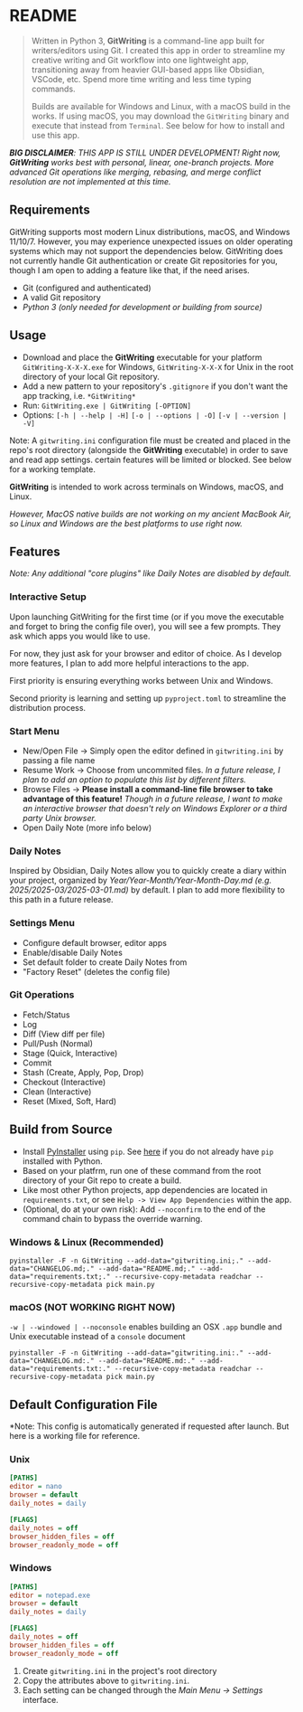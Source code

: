 # README

> Written in Python 3, **GitWriting** is a command-line app built for writers/editors using Git. I created this app in order to streamline my creative writing and Git workflow into one lightweight app, transitioning away from heavier GUI-based apps like Obsidian, VSCode, etc. Spend more time writing and less time typing commands.
>
> Builds are available for Windows and Linux, with a macOS build in the works. If using macOS, you may download the `GitWriting` binary and execute that instead from `Terminal`. See below for how to install and use this app.

***BIG DISCLAIMER**: THIS APP IS STILL UNDER DEVELOPMENT! Right now, **GitWriting** works best with personal, linear, one-branch projects. More advanced Git operations like merging, rebasing, and merge conflict resolution are not implemented at this time.*

## Requirements

GitWriting supports most modern Linux distributions, macOS, and Windows 11/10/7. However, you may experience unexpected issues on older operating systems which may not support the dependencies below. GitWriting does not currently handle Git authentication or create Git repositories for you, though I am open to adding a feature like that, if the need arises.

- Git (configured and authenticated)
- A valid Git repository
- *Python 3 (only needed for development or building from source)*

## Usage

- Download and place the **GitWriting** executable for your platform `GitWriting-X-X-X.exe` for Windows, `GitWriting-X-X-X` for Unix in the root directory of your local Git repository.
- Add a new pattern to your repository's `.gitignore` if you don't want the app tracking, i.e. `*GitWriting*`
- Run: `GitWriting.exe | GitWriting [-OPTION]`
- Options: `[-h | --help | -H]` `[-o | --options | -O]` `[-v | --version | -V]`

Note: A `gitwriting.ini` configuration file must be created and placed in the repo's root directory (alongside the **GitWriting** executable) in order to save and read app settings. certain features will be limited or blocked. See below for a working template.

**GitWriting** is intended to work across terminals on Windows, macOS, and Linux.

*However, MacOS native builds are not working on my ancient MacBook Air, so Linux and Windows are the best platforms to use right now.*

## Features

*Note: Any additional "core plugins" like Daily Notes are disabled by default.*

### Interactive Setup

Upon launching GitWriting for the first time (or if you move the executable and forget to bring the config file over), you will see a few prompts. They ask which apps you would like to use.

For now, they just ask for your browser and editor of choice. As I develop more features, I plan to add more helpful interactions to the app.

First priority is ensuring everything works between Unix and Windows.

Second priority is learning and setting up `pyproject.toml` to streamline the distribution process.

### Start Menu

- New/Open File -> Simply open the editor defined in `gitwriting.ini` by passing a file name
- Resume Work -> Choose from uncommited files. *In a future release, I plan to add an option to populate this list by different filters.*
- Browse Files -> **Please install a command-line file browser to take advantage of this feature!** *Though in a future release, I want to make an interactive browser that doesn't rely on Windows Explorer or a third party Unix browser.*
- Open Daily Note (more info below)

### Daily Notes

Inspired by Obsidian, Daily Notes allow you to quickly create a diary within your project, organized by *Year/Year-Month/Year-Month-Day.md (e.g. 2025/2025-03/2025-03-01.md)* by default. I plan to add more flexibility to this path in a future release.

### Settings Menu

- Configure default browser, editor apps
- Enable/disable Daily Notes
- Set default folder to create Daily Notes from
- "Factory Reset" (deletes the config file)

### Git Operations

- Fetch/Status
- Log
- Diff (View diff per file)
- Pull/Push (Normal)
- Stage (Quick, Interactive)
- Commit
- Stash (Create, Apply, Pop, Drop)
- Checkout (Interactive)
- Clean (Interactive)
- Reset (Mixed, Soft, Hard)

## Build from Source

- Install [PyInstaller](https://pyinstaller.org/en/stable/) using `pip`. See [here](https://pip.pypa.io/en/stable/installation/) if you do not already have `pip` installed with Python.
- Based on your platfrm, run one of these command from the root directory of your Git repo to create a build.
- Like most other Python projects, app dependencies are located in `requirements.txt`, or see `Help -> View App Dependencies` within the app.
- (Optional, do at your own risk): Add `--noconfirm` to the end of the command chain to bypass the override warning.

### Windows & Linux (Recommended)

`pyinstaller -F -n GitWriting --add-data="gitwriting.ini;." --add-data="CHANGELOG.md;." --add-data="README.md;." --add-data="requirements.txt;." --recursive-copy-metadata readchar --recursive-copy-metadata pick main.py`

### macOS (NOT WORKING RIGHT NOW)

`-w | --windowed | --noconsole` enables building an OSX `.app` bundle and Unix executable instead of a `console` document

`pyinstaller -F -n GitWriting --add-data="gitwriting.ini:." --add-data="CHANGELOG.md:." --add-data="README.md:." --add-data="requirements.txt:." --recursive-copy-metadata readchar --recursive-copy-metadata pick main.py`

## Default Configuration File

*Note: This config is automatically generated if requested after launch. But here is a working file for reference.

### Unix

```ini
[PATHS]
editor = nano
browser = default
daily_notes = daily

[FLAGS]
daily_notes = off
browser_hidden_files = off
browser_readonly_mode = off
```

### Windows

```ini
[PATHS]
editor = notepad.exe
browser = default
daily_notes = daily

[FLAGS]
daily_notes = off
browser_hidden_files = off
browser_readonly_mode = off
```

1. Create `gitwriting.ini` in the project's root directory
2. Copy the attributes above to `gitwriting.ini`.
3. Each setting can be changed through the *Main Menu -> Settings* interface.

